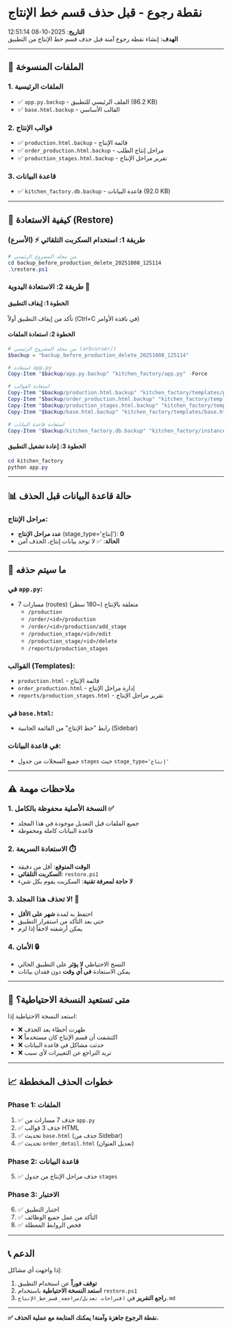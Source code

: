 # نقطة رجوع - قبل حذف قسم خط الإنتاج
**التاريخ**: 2025-10-08 12:51:14  
**الهدف**: إنشاء نقطة رجوع آمنة قبل حذف قسم خط الإنتاج من التطبيق

---

## 📂 الملفات المنسوخة

### 1. الملفات الرئيسية
- ✅ `app.py.backup` - الملف الرئيسي للتطبيق (86.2 KB)
- ✅ `base.html.backup` - القالب الأساسي

### 2. قوالب الإنتاج
- ✅ `production.html.backup` - قائمة الإنتاج
- ✅ `order_production.html.backup` - مراحل إنتاج الطلب
- ✅ `production_stages.html.backup` - تقرير مراحل الإنتاج

### 3. قاعدة البيانات
- ✅ `kitchen_factory.db.backup` - قاعدة البيانات (92.0 KB)

---

## 🔄 كيفية الاستعادة (Restore)

### طريقة 1: استخدام السكربت التلقائي ⚡ (الأسرع)

```powershell
# من مجلد المشروع الرئيسي
cd backup_before_production_delete_20251008_125114
.\restore.ps1
```

### طريقة 2: الاستعادة اليدوية 🔧

#### الخطوة 1: إيقاف التطبيق
تأكد من إيقاف التطبيق أولاً (Ctrl+C في نافذة الأوامر)

#### الخطوة 2: استعادة الملفات
```powershell
# من مجلد المشروع الرئيسي (arbcurser/)
$backup = "backup_before_production_delete_20251008_125114"

# استعادة app.py
Copy-Item "$backup/app.py.backup" "kitchen_factory/app.py" -Force

# استعادة القوالب
Copy-Item "$backup/production.html.backup" "kitchen_factory/templates/production.html" -Force
Copy-Item "$backup/order_production.html.backup" "kitchen_factory/templates/order_production.html" -Force
Copy-Item "$backup/production_stages.html.backup" "kitchen_factory/templates/reports/production_stages.html" -Force
Copy-Item "$backup/base.html.backup" "kitchen_factory/templates/base.html" -Force

# استعادة قاعدة البيانات
Copy-Item "$backup/kitchen_factory.db.backup" "kitchen_factory/instance/kitchen_factory.db" -Force
```

#### الخطوة 3: إعادة تشغيل التطبيق
```powershell
cd kitchen_factory
python app.py
```

---

## 📊 حالة قاعدة البيانات قبل الحذف

### مراحل الإنتاج:
- **عدد مراحل الإنتاج** (stage_type='إنتاج'): **0**
- **الحالة**: ✅ لا توجد بيانات إنتاج، الحذف آمن

---

## 📝 ما سيتم حذفه

### في `app.py`:
- 7 مسارات (routes) متعلقة بالإنتاج (~180 سطر)
  - `/production`
  - `/order/<id>/production`
  - `/order/<id>/production/add_stage`
  - `/production_stage/<id>/edit`
  - `/production_stage/<id>/delete`
  - `/reports/production_stages`

### القوالب (Templates):
- `production.html` - قائمة الإنتاج
- `order_production.html` - إدارة مراحل الإنتاج
- `reports/production_stages.html` - تقرير مراحل الإنتاج

### في `base.html`:
- رابط "خط الإنتاج" من القائمة الجانبية (Sidebar)

### في قاعدة البيانات:
- جميع السجلات من جدول `stages` حيث `stage_type='إنتاج'`

---

## ⚠️ ملاحظات مهمة

### 1. النسخة الأصلية محفوظة بالكامل ✅
- جميع الملفات قبل التعديل موجودة في هذا المجلد
- قاعدة البيانات كاملة ومحفوظة

### 2. الاستعادة السريعة ⏱️
- **الوقت المتوقع**: أقل من دقيقة
- **السكربت التلقائي**: `restore.ps1`
- **لا حاجة لمعرفة تقنية**: السكربت يقوم بكل شيء

### 3. لا تحذف هذا المجلد! 🚫
- احتفظ به لمدة **شهر على الأقل**
- حتى بعد التأكد من استقرار التطبيق
- يمكن أرشفته لاحقاً إذا لزم

### 4. الأمان 🔒
- النسخ الاحتياطي **لا يؤثر** على التطبيق الحالي
- يمكن الاستعادة **في أي وقت** دون فقدان بيانات

---

## 🎯 متى تستعيد النسخة الاحتياطية؟

استعد النسخة الاحتياطية إذا:
- ❌ ظهرت أخطاء بعد الحذف
- ❌ اكتشفت أن قسم الإنتاج كان مستخدماً
- ❌ حدثت مشاكل في قاعدة البيانات
- ❌ تريد التراجع عن التغييرات لأي سبب

---

## 📈 خطوات الحذف المخططة

### Phase 1: الملفات
1. ✅ حذف 7 مسارات من `app.py`
2. ✅ حذف 3 قوالب HTML
3. ✅ تحديث `base.html` (حذف من Sidebar)
4. ✅ تحديث `order_detail.html` (تعديل العنوان)

### Phase 2: قاعدة البيانات
5. ✅ حذف مراحل الإنتاج من جدول `stages`

### Phase 3: الاختبار
6. ✅ اختبار التطبيق
7. ✅ التأكد من عمل جميع الوظائف
8. ✅ فحص الروابط المعطلة

---

## 📞 الدعم

إذا واجهت أي مشاكل:
1. **توقف فوراً** عن استخدام التطبيق
2. **استعد النسخة الاحتياطية** باستخدام `restore.ps1`
3. **راجع التقرير** في `اقتراحات تعديل/مراجعة_قسم_خط_الإنتاج.md`

---

**✅ نقطة الرجوع جاهزة وآمنة! يمكنك المتابعة مع عملية الحذف.**



